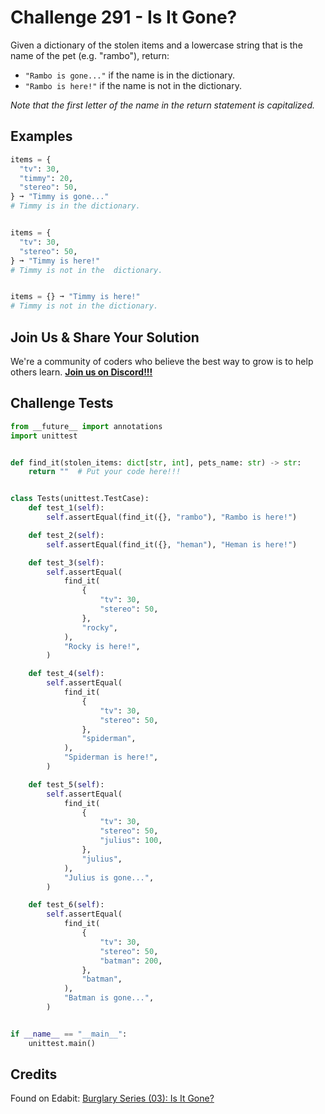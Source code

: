 # Challenge 291 - Is It Gone?

Given a dictionary of the stolen items and a lowercase string that is the name of the pet (e.g. "rambo"), return:

- `"Rambo is gone..."` if the name is in the dictionary.
- `"Rambo is here!"` if the name is not in the dictionary.

*Note that the first letter of the name in the return statement is capitalized.*

## Examples
```python
items = {
  "tv": 30,
  "timmy": 20,
  "stereo": 50,
} ➞ "Timmy is gone..."
# Timmy is in the dictionary.


items = {
  "tv": 30,
  "stereo": 50,
} ➞ "Timmy is here!"
# Timmy is not in the  dictionary.


items = {} ➞ "Timmy is here!"
# Timmy is not in the dictionary.
```
## Join Us & Share Your Solution

We're a community of coders who believe the best way to grow is to help others learn. **[Join us on Discord!!!](https://discord.gg/sfHykntuGy)**

## Challenge Tests
```python
from __future__ import annotations
import unittest


def find_it(stolen_items: dict[str, int], pets_name: str) -> str:
    return ""  # Put your code here!!!


class Tests(unittest.TestCase):
    def test_1(self):
        self.assertEqual(find_it({}, "rambo"), "Rambo is here!")

    def test_2(self):
        self.assertEqual(find_it({}, "heman"), "Heman is here!")

    def test_3(self):
        self.assertEqual(
            find_it(
                {
                    "tv": 30,
                    "stereo": 50,
                },
                "rocky",
            ),
            "Rocky is here!",
        )

    def test_4(self):
        self.assertEqual(
            find_it(
                {
                    "tv": 30,
                    "stereo": 50,
                },
                "spiderman",
            ),
            "Spiderman is here!",
        )

    def test_5(self):
        self.assertEqual(
            find_it(
                {
                    "tv": 30,
                    "stereo": 50,
                    "julius": 100,
                },
                "julius",
            ),
            "Julius is gone...",
        )

    def test_6(self):
        self.assertEqual(
            find_it(
                {
                    "tv": 30,
                    "stereo": 50,
                    "batman": 200,
                },
                "batman",
            ),
            "Batman is gone...",
        )


if __name__ == "__main__":
    unittest.main()
```
## Credits

Found on Edabit: [Burglary Series (03): Is It Gone?](https://edabit.com/challenge/2wQPKcSipXmK4idwD)
